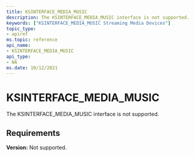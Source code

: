 ```yaml
---
title: KSINTERFACE_MEDIA_MUSIC
description: The KSINTERFACE_MEDIA_MUSIC interface is not supported.
keywords: ["KSINTERFACE_MEDIA_MUSIC Streaming Media Devices"]
topic_type:
- apiref
ms.topic: reference
api_name:
- KSINTERFACE_MEDIA_MUSIC
api_type:
- NA
ms.date: 10/12/2021
---
```


# KSINTERFACE_MEDIA_MUSIC

The KSINTERFACE_MEDIA_MUSIC interface is not supported.

## Requirements

**Version:** Not supported.
